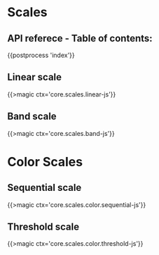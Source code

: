 # Scales

## API referece - Table of contents:
{{postprocess 'index'}}

## Linear scale

{{>magic ctx='core.scales.linear-js'}}

## Band scale

{{>magic ctx='core.scales.band-js'}}


# Color Scales

## Sequential scale

{{>magic ctx='core.scales.color.sequential-js'}}

## Threshold scale

{{>magic ctx='core.scales.color.threshold-js'}}
